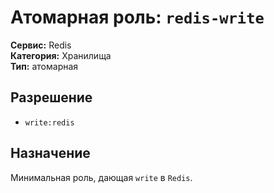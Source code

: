 # Атомарная роль: `redis-write`

**Сервис:** Redis  
**Категория:** Хранилища  
**Тип:** атомарная

## Разрешение
- `write:redis`

## Назначение
Минимальная роль, дающая `write` в `Redis`.
